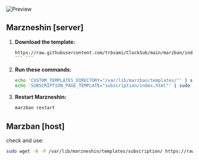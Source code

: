 ![Preview](preview.png)

## Marzneshin [server]

1. **Download the template:**
   ```sh
   https://raw.githubusercontent.com/trbsami/ClockSub/main/marzban/index.html
   ``` ```

2. **Run these commands:**
   ```bash
   echo 'CUSTOM_TEMPLATES_DIRECTORY="/var/lib/marzban/templates/"' | sudo tee -a /opt/marzban/.env
   echo 'SUBSCRIPTION_PAGE_TEMPLATE="subscription/index.html"' | sudo tee -a /opt/marzban/.env

3. **Restart Marzneshin:**
   ```sh
   marzban restart
   ```

## Marzban [host]

check and use:

```bash
sudo wget -N -P /var/lib/marzneshin/templates/subscription/ https://raw.githubusercontent.com/trbsami/ClockSub/main/marzban/marzban.php
```
